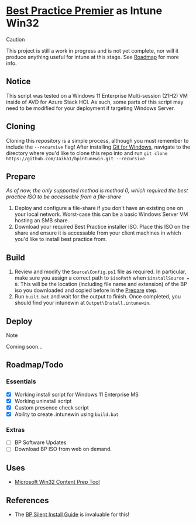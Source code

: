 # [Best Practice Premier](https://bpsoftware.net/) as Intune Win32
> [!CAUTION]
> This project is still a work in progress and is not yet complete, nor will it produce anything useful for intune at this stage. See [Roadmap](#Essentials) for more info.

## Notice
This script was tested on a Windows 11 Enterprise Multi-session (21H2) VM inside of AVD for Azure Stack HCI. As such, some parts of this script may need to be modified for your deployment if targeting Windows Server.

## Cloning
Cloning this repository is a simple process, although you must remember to include the `--recursive` flag! After installing [Git for Windows](https://gitforwindows.org/), navigate to the directory where you'd like to clone this repo into and run `git clone https://github.com/Jaika1/bpintunewin.git --recursive`

## Prepare
*As of now, the only supported method is method 0, which required the best practice ISO to be accessable from a file-share*
1. Deploy and configure a file-share if you don't have an existing one on your local network. Worst-case this can be a basic Windows Server VM hosting an SMB share.
2. Download your required Best Practice installer ISO. Place this ISO on the share and ensure it is accessable from your client machines in which you'd like to install best practice from.

## Build
1. Review and modify the `Source\Config.ps1` file as required. In particular, make sure you assign a correct path to `$isoPath` when `$installSource = 0`. This will be the location (including file name and extension) of the BP iso you downloaded and copied before in the [Prepare](#Prepare) step.
2. Run `built.bat` and wait for the output to finish. Once completed, you should find your intunewin at `Output\Install.intunewin`.

## Deploy
> [!NOTE]
> Coming soon...

## Roadmap/Todo
### Essentials
 - [x] Working install script for Windows 11 Enterprise MS
 - [X] Working uninstall script
 - [X] Custom presence check script
 - [X] Ability to create .intunewin using `build.bat`
### Extras
 - [ ] BP Software Updates
 - [ ] Download BP ISO from web on demand.

## Uses
- [Microsoft Win32 Content Prep Tool](https://github.com/microsoft/Microsoft-Win32-Content-Prep-Tool)

## References
- The [BP Silent Install Guide](https://kb.bpsoftware.net/bppremier/Orchid/InstallAndUpgrade/Installation/SilentInstall.htm) is invaluable for this!